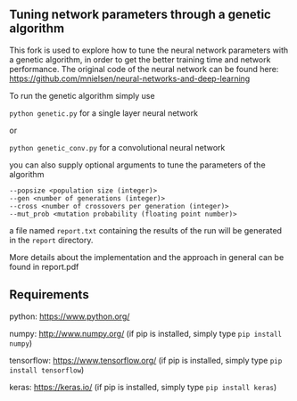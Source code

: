 ## Tuning network parameters through a genetic algorithm

This fork is used to explore how to tune the neural network parameters with a genetic algorithm, in order to get the better training time and network performance. The original code of the neural network can be found here:
https://github.com/mnielsen/neural-networks-and-deep-learning

To run the genetic algorithm simply use

`python genetic.py` for a single layer neural network

or

`python genetic_conv.py` for a convolutional neural network

you can also supply optional arguments to tune the parameters of the algorithm

```
--popsize <population size (integer)>
--gen <number of generations (integer)>
--cross <number of crossovers per generation (integer)>
--mut_prob <mutation probability (floating point number)>
```
 a file named `report.txt` containing the results of the run will be generated in the `report` directory.
 
 More details about the implementation and the approach in general can be found in report.pdf

## Requirements

python: https://www.python.org/

numpy: http://www.numpy.org/ (if pip is installed, simply type `pip install numpy`)

tensorflow: https://www.tensorflow.org/ (if pip is installed, simply type `pip install tensorflow`)

keras: https://keras.io/ (if pip is installed, simply type `pip install keras`)
